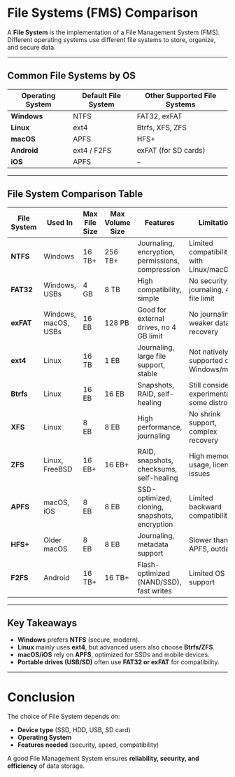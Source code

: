 #  File Systems (FMS) Comparison

A **File System** is the implementation of a File Management System (FMS).  
Different operating systems use different file systems to store, organize, and secure data.  

---

##  Common File Systems by OS

| Operating System | Default File System | Other Supported File Systems |
|------------------|---------------------|------------------------------|
| **Windows**      | NTFS                | FAT32, exFAT                 |
| **Linux**        | ext4                | Btrfs, XFS, ZFS              |
| **macOS**        | APFS                | HFS+                         |
| **Android**      | ext4 / F2FS         | exFAT (for SD cards)         |
| **iOS**          | APFS                | –                            |

---

##  File System Comparison Table

| File System | Used In        | Max File Size | Max Volume Size | Features | Limitations |
|-------------|---------------|---------------|----------------|----------|-------------|
| **NTFS**   | Windows        | 16 TB+        | 256 TB+        | Journaling, encryption, permissions, compression | Limited compatibility with Linux/macOS |
| **FAT32**  | Windows, USBs  | 4 GB          | 8 TB           | High compatibility, simple | No security, no journaling, 4 GB file limit |
| **exFAT**  | Windows, macOS, USBs | 16 EB | 128 PB | Good for external drives, no 4 GB limit | No journaling, weaker data recovery |
| **ext4**   | Linux          | 16 TB         | 1 EB           | Journaling, large file support, stable | Not natively supported on Windows/macOS |
| **Btrfs**  | Linux          | 16 EB         | 16 EB          | Snapshots, RAID, self-healing | Still considered experimental in some distros |
| **XFS**    | Linux          | 8 EB          | 8 EB           | High performance, journaling | No shrink support, complex recovery |
| **ZFS**    | Linux, FreeBSD | 16 EB+        | 16 EB+         | RAID, snapshots, checksums, self-healing | High memory usage, license issues |
| **APFS**   | macOS, iOS     | 8 EB          | 8 EB           | SSD-optimized, cloning, snapshots, encryption | Limited backward compatibility |
| **HFS+**   | Older macOS    | 8 EB          | 8 EB           | Journaling, metadata support | Slower than APFS, outdated |
| **F2FS**   | Android        | 16 TB+        | 16 TB+         | Flash-optimized (NAND/SSD), fast writes | Limited OS support |

---

##  Key Takeaways
- **Windows** prefers **NTFS** (secure, modern).  
- **Linux** mainly uses **ext4**, but advanced users also choose **Btrfs/ZFS**.  
- **macOS/iOS** rely on **APFS**, optimized for SSDs and mobile devices.  
- **Portable drives (USB/SD)** often use **FAT32 or exFAT** for compatibility.  

---

#  Conclusion
The choice of File System depends on:  
- **Device type** (SSD, HDD, USB, SD card)  
- **Operating System**  
- **Features needed** (security, speed, compatibility)  

A good File Management System ensures **reliability, security, and efficiency** of data storage.  
